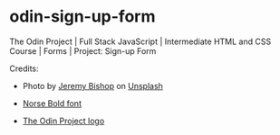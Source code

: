 # odin-sign-up-form
The Odin Project | Full Stack JavaScript | Intermediate HTML and CSS Course | Forms | Project: Sign-up Form

Credits:

* Photo by <a href="https://unsplash.com/@jeremybishop?utm_source=unsplash&utm_medium=referral&utm_content=creditCopyText">Jeremy Bishop</a> on <a href="https://unsplash.com/images/nature/mountain?utm_source=unsplash&utm_medium=referral&utm_content=creditCopyText">Unsplash</a>

* <a href="https://cdn.statically.io/gh/TheOdinProject/theodinproject/efdc2888072f409e687d31dc580595dbe4fe0ff4/app/assets/fonts/Norse-Bold.otf">Norse Bold font</a>

* <a href="https://cdn.statically.io/gh/TheOdinProject/curriculum/5f37d43908ef92499e95a9b90fc3cc291a95014c/html_css/project-sign-up-form/odin-lined.png">The Odin Project logo</a>